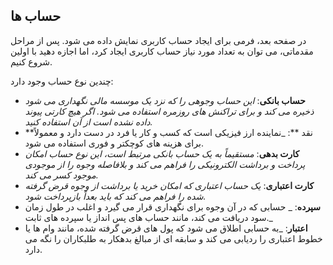 ## حساب ها

در صفحه بعد، فرمی برای ایجاد حساب کاربری نمایش داده می شود.
پس از مراحل مقدماتی، می توان به تعداد مورد نیاز حساب کاربری ایجاد کرد، اما اجازه دهید با اولین شروع کنیم.

چندین نوع حساب وجود دارد:
- **حساب بانکی**: _این حساب وجوهی را که نزد یک موسسه مالی نگهداری می شود ذخیره می کند و برای تراکنش های روزمره استفاده می شود.
  اگر هیچ کارتی پیوند داده نشده است از آن استفاده کنید._
- **نقد **: _نماینده ارز فیزیکی است که کسب و کار یا فرد در دست دارد و معمولاً برای هزینه های کوچکتر و فوری استفاده می شود.
- **کارت بدهی**: _مستقیماً به یک حساب بانکی مرتبط است، این نوع حساب امکان پرداخت و برداشت الکترونیکی را فراهم می کند و بلافاصله وجوه
  را از موجودی موجود کسر می کند._
- **کارت اعتباری**: _یک حساب اعتباری که امکان خرید یا برداشت از وجوه قرض گرفته شده را فراهم می کند که باید بعداً بازپرداخت شود._
- **سپرده**: _ حسابی که در آن وجوه برای نگهداری قرار می گیرد و اغلب در طول زمان سود دریافت می کند، مانند حساب های پس انداز یا
  سپرده های ثابت._
- **اعتبار**: _به حسابی اطلاق می شود که پول های قرض گرفته شده، مانند وام ها یا خطوط اعتباری را ردیابی می کند و سابقه ای از
  مبالغ بدهکار به طلبکاران را نگه می دارد.
